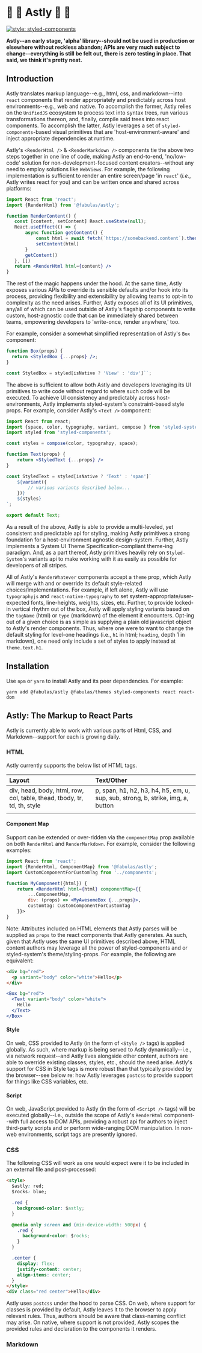 # 🌲 🌲 Astly 🌲 🌲

[![style: styled-components](https://img.shields.io/badge/style-%F0%9F%92%85%20styled--components-orange.svg?colorB=daa357&colorA=db748e)](https://github.com/styled-components/styled-components)

**Astly--an early stage, 'alpha' library--should not be used in production or elsewhere without reckless abandon; APIs are very much subject to change--everything is still be felt out, there is zero testing in place. That said, we think it's pretty neat.**

## Introduction

Astly translates markup language--e.g., html, css, and markdown--into `react` components that render appropriately and predictably across host environments--e.g., web and native. To accomplish the former, Astly relies on the `UnifiedJS` ecosystem to process text into syntax trees, run various transformations thereon, and, finally, compile said trees into react components. To accomplish the latter, Astly leverages a set of `styled-components`-based visual primitives that are 'host-environment-aware' and inject appropriate dependencies at runtime.

Astly's `<RenderHtml />` & `<RenderMarkdown />` components tie the above two steps together in one line of code, making Astly an end-to-end, 'no/low-code' solution for non-development-focused content creators--without any need to employ solutions like `WebViews`. For example, the following implementation is sufficient to render an entire screen/page 'in `react`' (_i.e._, Astly writes react for you) and can be written once and shared across platforms:

```jsx
import React from 'react';
import {RenderHtml} from '@fabulas/astly';

function RenderContent() {
   const [content, setContent] React.useState(null);
   React.useEffect(() => {
       async function getContent() {
           const html = await fetch(`https://somebackend.content`).then(res => res.text())
           setContent(html)
       }
       getContent()
   }, [])
   return <RenderHtml html={content} />
}
```

The rest of the magic happens under the hood. At the same time, Astly exposes various APIs to override its sensible defaults and/or hook into its process, providing flexibility and extensibility by allowing teams to opt-in to complexity as the need arises. Further, Astly exposes all of its UI primitives, any/all of which can be used outside of Astly's flagship components to write custom, host-agnostic code that can be immediately shared between teams, empowering developers to 'write-once, render anywhere,' too.

For example, consider a somewhat simplified representation of Astly's `Box` component:

```jsx
function Box(props) {
  return <StyledBox {...props} />;
}

const StyledBox = styled[isNative ? 'View' : 'div']``;
```

The above is sufficient to allow both Astly and developers leveraging its UI primitives to write code without regard to where such code will be executed. To achieve UI consistency and predictably across host-environments, Astly implements styled-system's constraint-based style props. For example, consider Astly's `<Text />` component:

```jsx
import React from react;
import {space, color, typography, variant, compose } from 'styled-system';
import styled from 'styled-components';

const styles = compose(color, typograhpy, space);

function Text(props) {
    return <StyledText {...props} />
}

const StyledText = styled[isNative ? 'Text' : 'span']`
    ${variant({
        // various variants described below...
    })}
    ${styles}
`;

export default Text;
```

As a result of the above, Astly is able to provide a multi-leveled, yet consistent and predictable api for styling, making Astly primitives a strong foundation for a host-environment agnostic design-system. Further, Astly implements a System UI Theme Specification-compliant theme-ing paradigm. And, as a part thereof, Astly primitives heavily rely on `Styled-System`'s variants api to make working with it as easily as possible for developers of all stripes.

All of Astly's `RenderWhatever` components accept a `theme` prop, which Astly will merge with and or override its default style-related choices/implementations. For example, if left alone, Astly will use `typographyjs` and `react-native-typography` to set system-appropriate/user-expected fonts, line-heights, weights, sizes, etc. Further, to provide locked-in vertical rhythm out of the box, Astly will apply styling variants based on the `tagName` (html) or `type` (markdown) of the element it encounters. Opt-ing out of a given choice is as simple as supplying a plain old javascript object to Astly's render components. Thus, where one were to want to change the default styling for level-one headings (i.e., `h1` in html; `heading`, depth 1 in markdown), one need only include a set of styles to apply instead at `theme.text.h1`.

## Installation

Use `npm` or `yarn` to install Astly and its peer dependencies. For example:

`yarn add @fabulas/astly @fabulas/themes styled-components react react-dom`

## Astly: The Markup to React Parts

Astly is currently able to work with various parts of Html, CSS, and Markdown--support for each is growing daily.

### HTML

Astly currently supports the below list of HTML tags.

| Layout                                                                  | Text/Other                                                                      |
| :---------------------------------------------------------------------- | :------------------------------------------------------------------------------ |
| div, head, body, html, row, col, table, thead, tbody, tr, td, th, style | p, span, h1, h2, h3, h4, h5, em, u, sup, sub, strong, b, strike, img, a, button |
|                                                                         |                                                                                 |

#### Component Map

Support can be extended or over-ridden via the `componentMap` prop available on both `RenderHtml` and `RenderMarkdown`. For example, consider the following examples:

```jsx
import React from 'react';
import {RenderHtml, ComponentMap} from '@fabulas/astly';
import CustomComponentForCustomTag from '../components';

function MyComponent({html}) {
    return <RenderHtml html={html} componentMap={{
        ...ComponentMap,
        div: (props) => <MyAwesomeBox {...props}>,
        customtag: CustomComponentForCustomTag
    }}>
}
```

Note: Attributes included on HTML elements that Astly parses will be supplied as `props` to the react components that Astly generates. As such, given that Astly uses the same UI primitives described above, HTML content authors may leverage all the power of styled-components and or styled-system's theme/styling-props. For example, the following are equivalent:

```html
<div bg="red">
  <p variant="body" color="white">Hello</p>
</div>
```

```jsx
<Box bg="red">
  <Text variant="body" color="white">
    Hello
  </Text>
</Box>
```

#### Style

On web, CSS provided to Astly (in the form of `<Style />` tags) is applied globally. As such, where markup is being served to Astly dynamically--i.e., via network request--and Astly lives alongside other content, authors are able to override existing classes, styles, etc., should the need arise. Astly's support for CSS in Style tags is more robust than that typically provided by the browser--see below re: how Astly leverages `postcss` to provide support for things like CSS variables, etc.

#### Script

On web, JavaScript provided to Astly (in the form of `<Script />` tags) will be executed globally--i.e., outside the scope of Astly's `RenderHtml` component--with full access to DOM APIs, providing a robust api for authors to inject third-party scripts and or perform wide-ranging DOM manipulation. In non-web environments, script tags are presently ignored.

### CSS

The following CSS will work as one would expect were it to be included in an external file and post-processed:

```html
<style>
  $astly: red;
  $rocks: blue;

  .red {
    background-color: $astly;
  }

  @media only screen and (min-device-width: 500px) {
    .red {
      background-color: $rocks;
    }
  }

  .center {
    display: flex;
    justify-content: center;
    align-items: center;
  }
</style>
<div class="red center">Hello</div>
```

Astly uses `postcss` under the hood to parse CSS. On web, where support for classes is provided by default, Astly leaves it to the browser to apply relevant rules. Thus, authors should be aware that class-naming conflict may arise. On native, where support is not provided, Astly scopes the provided rules and declaration to the components it renders.

### Markdown
